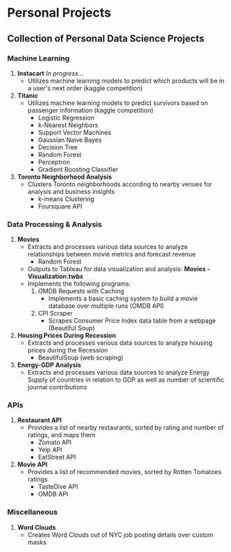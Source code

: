 # Personal Projects
## Collection of Personal Data Science Projects


### Machine Learning 
1. **Instacart** _In progress..._
    - Utilizes machine learning models to predict which products will be in a user's next order (kaggle competition)
2. **Titanic**
    - Utilizes machine learning models to predict survivors based on passenger information (kaggle competition)
        - Logistic Regression
        - k-Nearest Neighbors
        - Support Vector Machines
        - Gaussian Naive Bayes
        - Decision Tree
        - Random Forest
        - Perceptron
        - Gradient Boosting Classifier
3. **Toronto Neighborhood Analysis**
    - Clusters Toronto neighborhoods according to nearby venues for analysis and business insights
        - k-means Clustering
        - Foursquare API

### Data Processing & Analysis 
1. **Movies**
    - Extracts and processes various data sources to analyze relationships between movie metrics and forecast revenue
        - Random Forest
    - Outputs to Tableau for data visualization and analysis: **Movies - Visualization.twbx**  
    - Implements the following programs:  
        1. OMDB Requests with Caching  
            * Implements a basic caching system to build a movie database over multiple runs (OMDB API) 
        2. CPI Scraper  
            * Scrapes Consumer Price Index data table from a webpage (Beautiful Soup)
2. **Housing Prices During Recession**
    - Extracts and processes various data sources to analyze housing prices during the Recession
        - BeautifulSoup (web scraping)
3. **Energy-GDP Analysis**
    - Extracts and processes various data sources to analyze Energy Supply of countries in relation to GDP 
    as well as number of scientific journal contributions

### APIs  
1. **Restaurant API**
    - Provides a list of nearby restaurants, sorted by rating and number of ratings, and maps them
      - Zomato API
      - Yelp API
      - EatStreet API
2. **Movie API**
    - Provides a list of recommended movies, sorted by Rotten Tomatoes ratings
        - TasteDive API
        - OMDB API

### Miscellaneous  
1. **Word Clouds**
    - Creates Word Clouds out of NYC job posting details over custom masks


